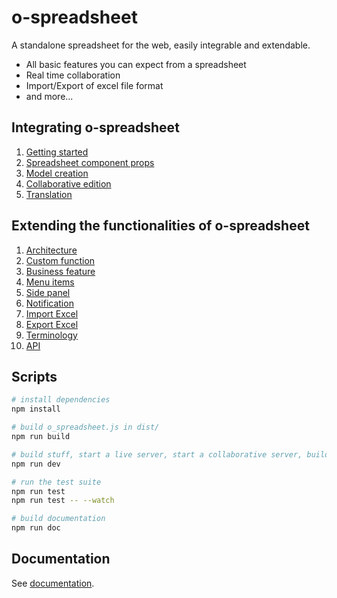 # o-spreadsheet

A standalone spreadsheet for the web, easily integrable and extendable.

- All basic features you can expect from a spreadsheet
- Real time collaboration
- Import/Export of excel file format
- and more...

## Integrating o-spreadsheet

1. [Getting started](doc/integrating/integration.md#getting-started)
2. [Spreadsheet component props](doc/integrating/integration.md#spreadsheet-component-props)
3. [Model creation](doc/integrating/integration.md#model-creation)
4. [Collaborative edition](doc/integrating/integration.md#collaborative-edition)
5. [Translation](doc/integrating/integration.md#translation)
<!--

- use with other UI library
- use with Typescript
  -->

## Extending the functionalities of o-spreadsheet

1. [Architecture](doc/extending/architecture.md)
2. [Custom function](doc/add_function.md)
3. [Business feature](doc/extending/business_feature.md)
4. [Menu items]()
5. [Side panel]()
6. [Notification]()
7. [Import Excel]()
8. [Export Excel](doc/extending/xlsx/xlsx_import.md)
9. [Terminology](doc/o-spreadsheet_terminology.png)
10. [API](doc/tsdoc/README.md)

## Scripts

```bash
# install dependencies
npm install

# build o_spreadsheet.js in dist/
npm run build

# build stuff, start a live server, start a collaborative server, build with --watch
npm run dev

# run the test suite
npm run test
npm run test -- --watch

# build documentation
npm run doc
```

## Documentation

See [documentation](doc/readme.md).

